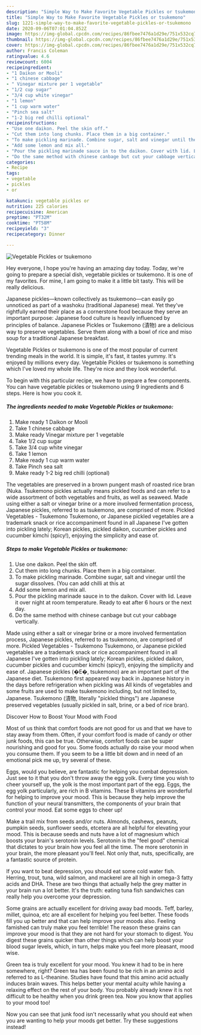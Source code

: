 ```yaml
---
description: "Simple Way to Make Favorite Vegetable Pickles or tsukemono"
title: "Simple Way to Make Favorite Vegetable Pickles or tsukemono"
slug: 1221-simple-way-to-make-favorite-vegetable-pickles-or-tsukemono
date: 2020-09-06T07:01:04.852Z
image: https://img-global.cpcdn.com/recipes/86fbee7476a1d29e/751x532cq70/vegetable-pickles-or-tsukemono-recipe-main-photo.jpg
thumbnail: https://img-global.cpcdn.com/recipes/86fbee7476a1d29e/751x532cq70/vegetable-pickles-or-tsukemono-recipe-main-photo.jpg
cover: https://img-global.cpcdn.com/recipes/86fbee7476a1d29e/751x532cq70/vegetable-pickles-or-tsukemono-recipe-main-photo.jpg
author: Francis Coleman
ratingvalue: 4.6
reviewcount: 6004
recipeingredient:
- "1 Daikon or Mooli"
- "1 chinese cabbage"
- " Vinegar mixture per 1 vegetable"
- "1/2 cup sugar"
- "3/4 cup white vinegar"
- "1 lemon"
- "1 cup warm water"
- "Pinch sea salt"
- "1-2 big red chilli optional"
recipeinstructions:
- "Use one daikon. Peel the skin off."
- "Cut them into long chunks. Place them in a big container."
- "To make pickling marinade. Combine sugar, salt and vinegar until the sugar dissolves. (You can add chilli at this at"
- "Add some lemon and mix all."
- "Pour the pickling marinade sauce in to the daikon. Cover with lid. Leave it over night at room temperature. Ready to eat after 6 hours or the next day."
- "Do the same method with chinese canbage but cut your cabbage vertically."
categories:
- Recipe
tags:
- vegetable
- pickles
- or

katakunci: vegetable pickles or 
nutrition: 225 calories
recipecuisine: American
preptime: "PT32M"
cooktime: "PT58M"
recipeyield: "3"
recipecategory: Dinner

---
```



![Vegetable Pickles or tsukemono](https://img-global.cpcdn.com/recipes/86fbee7476a1d29e/751x532cq70/vegetable-pickles-or-tsukemono-recipe-main-photo.jpg)

Hey everyone, I hope you're having an amazing day today. Today, we're going to prepare a special dish, vegetable pickles or tsukemono. It is one of my favorites. For mine, I am going to make it a little bit tasty. This will be really delicious.

Japanese pickles—known collectively as tsukemono—can easily go unnoticed as part of a washoku (traditional Japanese) meal. Yet they&#39;ve rightfully earned their place as a cornerstone food because they serve an important purpose: Japanese food culture is heavily influenced by principles of balance. Japanese Pickles or Tsukemono (漬物) are a delicious way to preserve vegetables. Serve them along with a bowl of rice and miso soup for a traditional Japanese breakfast.

Vegetable Pickles or tsukemono is one of the most popular of current trending meals in the world. It is simple, it's fast, it tastes yummy. It's enjoyed by millions every day. Vegetable Pickles or tsukemono is something which I've loved my whole life. They're nice and they look wonderful.


To begin with this particular recipe, we have to prepare a few components. You can have vegetable pickles or tsukemono using 9 ingredients and 6 steps. Here is how you cook it.

<!--inarticleads1-->

##### The ingredients needed to make Vegetable Pickles or tsukemono:

1. Make ready 1 Daikon or Mooli
1. Take 1 chinese cabbage
1. Make ready  Vinegar mixture per 1 vegetable
1. Take 1/2 cup sugar
1. Take 3/4 cup white vinegar
1. Take 1 lemon
1. Make ready 1 cup warm water
1. Take Pinch sea salt
1. Make ready 1-2 big red chilli (optional)


The vegetables are preserved in a brown pungent mash of roasted rice bran (Nuka. Tsukemono pickles actually means pickled foods and can refer to a wide assortment of both vegetables and fruits, as well as seaweed. Made using either a salt or vinegar brine or a more involved fermentation process, Japanese pickles, referred to as tsukemono, are comprised of more. Pickled Vegetables - Tsukemono Tsukemono, or Japanese pickled vegetables are a trademark snack or rice accompaniment found in all Japanese I&#39;ve gotten into pickling lately; Korean pickles, pickled daikon, cucumber pickles and cucumber kimchi (spicy!), enjoying the simplicity and ease of. 

<!--inarticleads2-->

##### Steps to make Vegetable Pickles or tsukemono:

1. Use one daikon. Peel the skin off.
1. Cut them into long chunks. Place them in a big container.
1. To make pickling marinade. Combine sugar, salt and vinegar until the sugar dissolves. (You can add chilli at this at
1. Add some lemon and mix all.
1. Pour the pickling marinade sauce in to the daikon. Cover with lid. Leave it over night at room temperature. Ready to eat after 6 hours or the next day.
1. Do the same method with chinese canbage but cut your cabbage vertically.


Made using either a salt or vinegar brine or a more involved fermentation process, Japanese pickles, referred to as tsukemono, are comprised of more. Pickled Vegetables - Tsukemono Tsukemono, or Japanese pickled vegetables are a trademark snack or rice accompaniment found in all Japanese I&#39;ve gotten into pickling lately; Korean pickles, pickled daikon, cucumber pickles and cucumber kimchi (spicy!), enjoying the simplicity and ease of. Japanese pickles (�Е�, tsukemono) are an important part of the Japanese diet. Tsukemono first appeared way back in Japanese history in the days before refrigeration when pickling was All kinds of vegetables and some fruits are used to make tsukemono including, but not limited to, Japanese. Tsukemono (漬物, literally &#34;pickled things&#34;) are Japanese preserved vegetables (usually pickled in salt, brine, or a bed of rice bran). 

Discover How to Boost Your Mood with Food


Most of us think that comfort foods are not good for us and that we have to stay away from them. Often, if your comfort food is made of candy or other junk foods, this can be true. Otherwise, comfort foods can be super nourishing and good for you. Some foods actually do raise your mood when you consume them. If you seem to be a little bit down and in need of an emotional pick me up, try several of these.

Eggs, would you believe, are fantastic for helping you combat depression. Just see to it that you don't throw away the egg yolk. Every time you wish to cheer yourself up, the yolk is the most important part of the egg. Eggs, the egg yolk particularly, are rich in B vitamins. These B vitamins are wonderful for helping to improve your mood. This is because they help improve the function of your neural transmitters, the components of your brain that control your mood. Eat some eggs to cheer up!

Make a trail mix from seeds and/or nuts. Almonds, cashews, peanuts, pumpkin seeds, sunflower seeds, etcetera are all helpful for elevating your mood. This is because seeds and nuts have a lot of magnesium which boosts your brain's serotonin levels. Serotonin is the "feel good" chemical that dictates to your brain how you feel all the time. The more serotonin in your brain, the more pleasant you'll feel. Not only that, nuts, specifically, are a fantastic source of protein.

If you want to beat depression, you should eat some cold water fish. Herring, trout, tuna, wild salmon, and mackerel are all high in omega-3 fatty acids and DHA. These are two things that actually help the grey matter in your brain run a lot better. It's the truth: eating tuna fish sandwiches can really help you overcome your depression. 

Some grains are actually excellent for driving away bad moods. Teff, barley, millet, quinoa, etc are all excellent for helping you feel better. These foods fill you up better and that can help improve your moods also. Feeling famished can truly make you feel terrible! The reason these grains can improve your mood is that they are not hard for your stomach to digest. You digest these grains quicker than other things which can help boost your blood sugar levels, which, in turn, helps make you feel more pleasant, mood wise.

Green tea is truly excellent for your mood. You knew it had to be in here somewhere, right? Green tea has been found to be rich in an amino acid referred to as L-theanine. Studies have found that this amino acid actually induces brain waves. This helps better your mental acuity while having a relaxing effect on the rest of your body. You probably already knew it is not difficult to be healthy when you drink green tea. Now you know that applies to your mood too!

Now you can see that junk food isn't necessarily what you should eat when you are wanting to help your moods get better. Try  these suggestions  instead!

